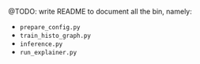 @TODO: write README to document all the bin, namely:

- `prepare_config.py`
- `train_histo_graph.py`
- `inference.py`
- `run_explainer.py`